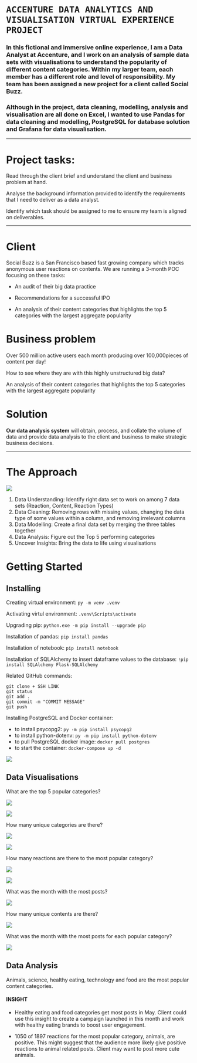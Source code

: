 # `ACCENTURE DATA ANALYTICS AND VISUALISATION VIRTUAL EXPERIENCE PROJECT`

### In this fictional and immersive online experience, I am a Data Analyst at Accenture, and I work on an analysis of sample data sets with visualisations to understand the popularity of different content categories. Within my larger team, each member has a different role and level of responsibility. My team has been assigned a new project for a client called Social Buzz. 

### Although in the project, data cleaning, modelling, analysis and visualisation are all done on Excel, I wanted to use Pandas for data cleaning and modelling, PostgreSQL for database solution and Grafana for data visualisation. 

----

# Project tasks:
Read through the client brief and understand the client and business problem at hand.

Analyse the background information provided to identify the requirements that I need to deliver as a data analyst. 

Identify which task should be assigned to me to ensure my team is aligned on deliverables.

----

# Client
Social Buzz is a San Francisco based fast growing company which tracks anonymous user reactions on contents. We are running a 3-month POC focusing on these tasks: ​

- An audit of their big data practice ​

- Recommendations for a successful IPO ​

- An analysis of their content categories that highlights the top 5 categories with the largest aggregate popularity​

# Business problem

Over 500 million active users each month producing over 100,000 ​pieces of content per day! ​

How to see where they are with this highly unstructured big data?​

An analysis of their content categories that highlights the top 5 categories with the largest aggregate popularity​

# Solution

**Our data analysis system** will obtain, process, and collate the volume of data and provide data analysis to the client and business to make strategic business decisions.

----
# The Approach

![](./docs/data_analytics_process.jpg)
1) Data Understanding: Identify right data set to work on among 7 data sets (Reaction, Content, Reaction Types​)
2) Data Cleaning: Removing rows with missing values, changing the data type of some values within a column, and removing irrelevant columns ​
3) Data Modelling: Create a final data set by merging the three tables together​
4) Data Analysis: Figure out the Top 5 performing categories​
5) Uncover Insights: Bring the data to life using visualisations​


# Getting Started

## Installing

Creating virtual environment:
`py -m venv .venv`

Activating virtul environment:
`.venv\Scripts\activate`

Upgrading pip:
`python.exe -m pip install --upgrade pip`

Installation of pandas:
`pip install pandas`

Installation of notebook:
`pip install notebook`

Installation of SQLAlchemy to insert dataframe values to the database:
`!pip install SQLAlchemy Flask-SQLAlchemy`

Related GitHub commands:
```
git clone + SSH LINK
git status
git add .
git commit -m "COMMIT MESSAGE"
git push
```
Installing PostgreSQL and Docker container:
* to install psycopg2: `py -m pip install psycopg2` 
* to install python-dotenv: `py -m pip install python-dotenv`
* to pull PostgreSQL docker image: `docker pull postgres`
* to start the container: `docker-compose up -d` 

![](./docs/database_schema.jpg)

## Data Visualisations

What are the top 5 popular categories?

![](./docs/social_buzz_top_5_popular_products_viz.jpg)

![](./docs/social_buzz_percentage_of_top_5_popular_products_viz.jpg)

How many unique categories are there?

![](./docs/social_buzz_total_unique_categories.jpg)

![](./docs/social_buzz_unique_categories_viz.jpg)

How many reactions are there to the most popular category?

![](./docs/social_buzz_total_reactions_to_animals_category_viz.jpg)

![](./docs/social_buzz_total_positive_reactions_to_animals_category_viz.jpg)

What was the month with the most posts?

![](./docs/social_buzz_month_with_most_posts_viz.jpg)

How many unique contents are there?

![](./docs/social_buzz_total_number_of_unique_contents_viz.jpg)

What was the month with the most posts for each popular category?

![](./docs/social_buzz_month_with_most_posts_for_each_category_viz.jpg)

## Data Analysis

Animals, science, healthy eating, technology and food are the most popular content categories.​

#### INSIGHT​

* Healthy eating and food categories get most posts in May. Client could use this insight to create a campaign launched in this month and work with healthy eating brands to boost user engagement.​

* 1050 of 1897 reactions for the most popular  category, animals, are positive. This might suggest that the audience more likely give positive reactions to animal related posts. Client may want to post more cute animals.​
